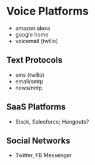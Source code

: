 # Voice Platforms
* amazon alexa
* google home
* voicemail (twilio)

## Text Protocols
* sms (twilio)
* email/smtp
* news/nntp

## SaaS Platforms
* Slack, Salesforce; Hangouts?

## Social Networks
* Twitter, FB Messenger
